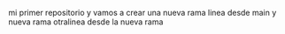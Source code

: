 mi primer repositorio
y vamos a crear una nueva rama
linea desde main y nueva rama
otralinea desde la nueva rama


